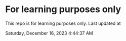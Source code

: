 # For learning purposes only
This repo is for learning purposes only.
Last updated at

Saturday, December 16, 2023 4:44:37 AM

